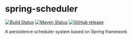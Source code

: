 # spring-scheduler
[![Build Status](https://travis-ci.org/cmanlh/spring-scheduler.svg?branch=master)](https://travis-ci.org/cmanlh/spring-scheduler)
[![Maven Status](https://maven-badges.herokuapp.com/maven-central/com.lifeonwalden/spring-scheduler/badge.svg)](https://maven-badges.herokuapp.com/maven-central/com.lifeonwalden/spring-scheduler)
[![GitHub release](https://img.shields.io/github/release/cmanlh/spring-scheduler.svg)](https://github.com/cmanlh/spring-scheduler/releases)

A persistence scheduler system based on Spring framework
